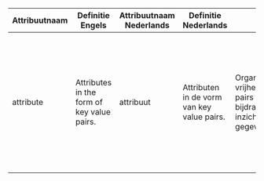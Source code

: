 | Attribuutnaam             | Definitie Engels                                         | Attribuutnaam Nederlands | Definitie Nederlands                              | Toelichting                                                                                                                                                                             | Noodzakelijkheid                                                                                                                                                                                                 | Datatype | Voorbeeld | Verplicht | Gebruikt in | Enumeratiewaarden |
|---------------------------|----------------------------------------------------------|--------------------------|---------------------------------------------------|-------------------------------------------------------------------------------------------------------------------------------------------------------------------------------------------|-----------------------------------------------------------------------------------------------------------------------------------------------------------------------------------------------------------------|----------|-----------|-----------|-------------|--------------------|
| attribute                 | Attributes in the form of key value pairs.               | attribuut                | Attributen in de vorm van key value pairs.       | Organisaties hebben de vrijheid om zelf key value pairs te bepalen als dit bijdraagt aan de inzichtelijkheid van een gegevensverwerkingsactie.                                           | Vanuit de standaard is het onmogelijk om alle attribuutsoorten te definiëren die belangrijk zijn voor de inzichtelijkheid van een gegevensverwerkingsactie. Daarom is er in de standaard rekening gehouden met een mogelijkheid om per organisatie of per systeem eigen attribuutsoorten te bepalen. |          |           | Nee       | Logboek     |                    |
